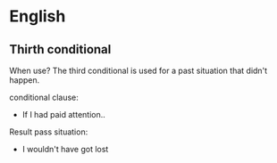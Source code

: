 # English 

## Thirth conditional

When use? The third conditional is used for a past situation that didn't happen. 

conditional clause:

* If I had paid attention..

Result pass situation:

*  I wouldn't have got lost


